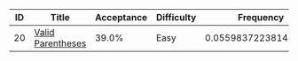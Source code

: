 |ID|Title|Acceptance|Difficulty|Frequency|
|----|-----|----|---|---|
|20|[Valid Parentheses]( https://leetcode.com/problems/valid-parentheses)|39.0%|Easy|0.055983722381420686|
